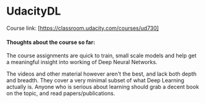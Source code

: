 # UdacityDL
Course link: [https://classroom.udacity.com/courses/ud730]

#### Thoughts about the course so far:
The course assignments are quick to train, small scale models and help get a meaningful insight into working of Deep Neural Networks.

The videos and other material however aren't the best, and lack both depth and breadth. They cover a very minimal subset of what Deep Learning actually is. Anyone who is serious about learning should grab a decent book on the topic, and read papers/publications.
